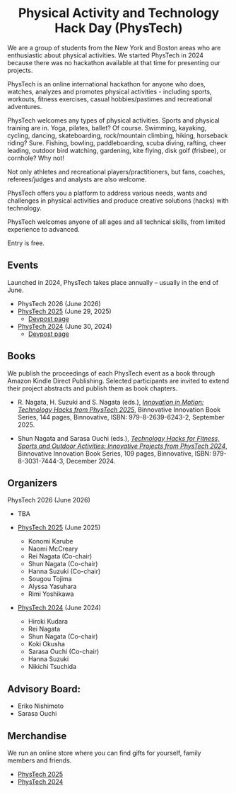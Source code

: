 <h1 style="text-align: center;">
Physical Activity and Technology Hack Day (PhysTech)
</h1>

We are a group of students from the New York and Boston areas who are enthusiastic about physical activities. We started PhysTech in 2024 because there was no hackathon available at that time for presenting our projects. 

<!-- fitness and wellbeing

 - sports, recreational activities and analytics
fitness workout, 

love practice, watch and analyze physical activities 
are enthusiastic about 
sports analytics 
-->

PhysTech is an online international hackathon for anyone who does, watches, analyzes and promotes physical activities - including sports, workouts, fitness exercises, casual hobbies/pastimes and recreational adventures. 

PhysTech welcomes any types of physical activities. Sports and physical training are in. Yoga, pilates, ballet? Of course. Swimming, kayaking, cycling, dancing, skateboarding, rock/mountain climbing, hiking, horseback riding? Sure. Fishing, bowling, paddleboarding, scuba diving, rafting, cheer leading, outdoor bird watching, gardening, kite flying, disk golf (frisbee), or cornhole? Why not! 

Not only athletes and recreational players/practitioners, but fans, coaches, referees/judges and analysts are also welcome. 
<!--You would be a great participant in PhysTech as far as you love what you are doing.-->

PhysTech offers you a platform to address various needs, wants and challenges in physical activities and produce creative solutions (hacks) with technology.
<!--
that inspires you to think of needs, wants and challenges in interacting with animals. 
It is intended to help you ignite creative solutions (hacks) with technology and innovate human-animal relationships.
-->

PhysTech welcomes anyone of all ages and all technical skills, from limited experience to advanced. 

Entry is free.

<a name="events"></a>
## Events

Launched in 2024, PhysTech takes place annually – usually in the end of June.

- PhysTech 2026 (June 2026)
- [PhysTech 2025](2025.md) (June 29, 2025)
  - [Devpost page](https://phystech2025.devpost.com/)
- [PhysTech 2024](2024.md) (June 30, 2024)
  - [Devpost page](https://phystech-2024-20890.devpost.com/)

<a name="books"></a>
## Books

We publish the proceedings of each PhysTech event as a book through Amazon Kindle Direct Publishing. Selected participants are invited to extend their project abstracts and publish them as book chapters.

- R. Nagata, H. Suzuki and S. Nagata (eds.), *[Innovation in Motion: Technology Hacks from PhysTech 2025](books.md#book24)*, Binnovative Innovation Book Series, 144 pages, Binnovative, ISBN: 979-8-2639-6243-2, September 2025.

- Shun Nagata and Sarasa Ouchi (eds.), *[Technology Hacks for Fitness, Sports and Outdoor Activities: Innovative Projects from PhysTech 2024](books.md#book24)*, Binnovative Innovation Book Series, 109 pages, Binnovative, ISBN: 979-8-3031-7444-3, December 2024. 

<a name="organizers"></a>
## Organizers

PhysTech 2026 (June 2026)
  - TBA

- [PhysTech 2025](2025.md) (June 2025)
  - Konomi Karube
  - Naomi McCreary
  - Rei Nagata (Co-chair)
  - Shun Nagata (Co-chair)
  - Hanna Suzuki (Co-chair)
  - Sougou Tojima
  - Alyssa Yasuhara
  - Rimi Yoshikawa

- [PhysTech 2024](2024.md) (June 2024)
  - Hiroki Kudara
  - Rei Nagata
  - Shun Nagata (Co-chair)
  - Koki Okusha
  - Sarasa Ouchi (Co-chair)
  - Hanna Suzuki
  - Nikichi Tsuchida

## Advisory Board:

- Eriko Nishimoto
- Sarasa Ouchi

<a name="merchandise"></a>
## Merchandise

We run an online store where you can find gifts for yourself, family members and friends.  

- [PhysTech 2025](2025.md#merchandise)
- [PhysTech 2024](2024.md#merchandise)
